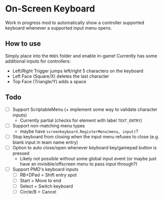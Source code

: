 # On-Screen Keyboard
Work in progress mod to automatically show a controller supported keyboard whenever a supported input menu opens.
## How to use
Simply place into the `MODS` folder and enable in-game!
Currently has some additional inputs for controllers:
- Left/Right Trigger jumps left/right 5 characters on the keyboard
- Left Face (Square/X) deletes the last character
- Top Face (Triangle/Y) adds a space

## Todo
- [ ] Support ScriptableMenu (+ implement some way to validate character inputs)
    - Currently partial (checks for element with label `TEXT_ENTRY`)
- [ ] Support non-matching menu types
    - maybe have `screenkeyboard.RegisterMenu(menu, input)`?
- [ ] Stop keyboard from closing when the input menu refuses to close (e.g. blank input in team name entry)
- [ ] Option to auto close/open whenever keyboard key/gamepad button is pressed
    - Likely not possible without some global input event (or maybe just have an invisible/offscreen menu to pass input through?)
- [ ] Support PMD's keyboard inputs
    - [ ] RB+DPad = Shift entry spot
    - [ ] Start = Move to end
    - [ ] Select = Switch keyboard
    - [ ] Circle/B = Cancel
